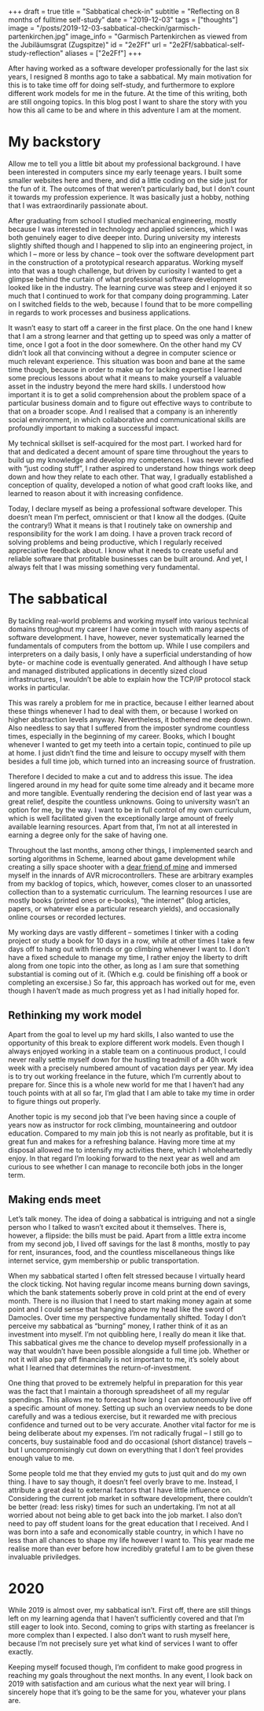 +++
draft = true
title = "Sabbatical check-in"
subtitle = "Reflecting on 8 months of fulltime self-study"
date = "2019-12-03"
tags = ["thoughts"]
image = "/posts/2019-12-03-sabbatical-checkin/garmisch-partenkirchen.jpg"
image_info = "Garmisch Partenkirchen as viewed from the Jubiläumsgrat (Zugspitze)"
id = "2e2Ff"
url = "2e2Ff/sabbatical-self-study-reflection"
aliases = ["2e2Ff"]
+++

After having worked as a software developer professionally for the last six years, I resigned 8 months ago to take a sabbatical. My main motivation for this is to take time off for doing self-study, and furthermore to explore different work models for me in the future. At the time of this writing, both are still ongoing topics. In this blog post I want to share the story with you how this all came to be and where in this adventure I am at the moment.

# My backstory

Allow me to tell you a little bit about my professional background. I have been interested in computers since my early teenage years. I built some smaller websites here and there, and did a little coding on the side just for the fun of it. The outcomes of that weren’t particularly bad, but I don’t count it towards my profession experience. It was basically just a hobby, nothing that I was extraordinarily passionate about.

After graduating from school I studied mechanical engineering, mostly because I was interested in technology and applied sciences, which I was both genuinely eager to dive deeper into. During university my interests slightly shifted though and I happened to slip into an engineering project, in which I – more or less by chance – took over the software development part in the construction of a prototypical research apparatus. Working myself into that was a tough challenge, but driven by curiosity I wanted to get a glimpse behind the curtain of what professional software development looked like in the industry. The learning curve was steep and I enjoyed it so much that I continued to work for that company doing programming. Later on I switched fields to the web, because I found that to be more compelling in regards to work processes and business applications.

It wasn’t easy to start off a career in the first place. On the one hand I knew that I am a strong learner and that getting up to speed was only a matter of time, once I got a foot in the door somewhere. On the other hand my CV didn’t look all that convincing without a degree in computer science or much relevant experience. This situation was boon and bane at the same time though, because in order to make up for lacking expertise I learned some precious lessons about what it means to make yourself a valuable asset in the industry beyond the mere hard skills. I understood how important it is to get a solid comprehension about the problem space of a particular business domain and to figure out effective ways to contribute to that on a broader scope. And I realised that a company is an inherently social environment, in which collaborative and communicational skills are profoundly important to making a successful impact.

My technical skillset is self-acquired for the most part. I worked hard for that and dedicated a decent amount of spare time throughout the years to build up my knowledge and develop my competences. I was never satisfied with “just coding stuff”, I rather aspired to understand how things work deep down and how they relate to each other. That way, I gradually established a conception of quality, developed a notion of what good craft looks like, and learned to reason about it with increasing confidence.

Today, I declare myself as being a professional software developer. This doesn’t mean I’m perfect, omniscient or that I know all the dodges. (Quite the contrary!) What it means is that I routinely take on ownership and responsibility for the work I am doing. I have a proven track record of solving problems and being productive, which I regularly received appreciative feedback about. I know what it needs to create useful and reliable software that profitable businesses can be built around. And yet, I always felt that I was missing something very fundamental.

# The sabbatical

By tackling real-world problems and working myself into various technical domains throughout my career I have come in touch with many aspects of software development. I have, however, never systematically learned the fundamentals of computers from the bottom up. While I use compilers and interpreters on a daily basis, I only have a superficial understanding of how byte- or machine code is eventually generated. And although I have setup and managed distributed applications in decently sized cloud infrastructures, I wouldn’t be able to explain how the TCP/IP protocol stack works in particular.

This was rarely a problem for me in practice, because I either learned about these things whenever I had to deal with them, or because I worked on higher abstraction levels anyway. Nevertheless, it bothered me deep down. Also needless to say that I suffered from the imposter syndrome countless times, especially in the beginning of my career. Books, which I bought whenever I wanted to get my teeth into a certain topic, continued to pile up at home. I just didn’t find the time and leisure to occupy myself with them besides a full time job, which turned into an increasing source of frustration.

Therefore I decided to make a cut and to address this issue. The idea lingered around in my head for quite some time already and it became more and more tangible. Eventually rendering the decision end of last year was a great relief, despite the countless unknowns. Going to university wasn’t an option for me, by the way. I want to be in full control of my own curriculum, which is well facilitated given the exceptionally large amount of freely available learning resources. Apart from that, I’m not at all interested in earning a degree only for the sake of having one.

Throughout the last months, among other things, I implemented search and sorting algorithms in Scheme, learned about game development while creating a silly space shooter with a [dear friend of mine](https://www.togetherwecode.com) and immersed myself in the innards of AVR microcontrollers. These are arbitrary examples from my backlog of topics, which, however, comes closer to an unassorted collection than to a systematic curriculum. The learning resources I use are mostly books (printed ones or e-books), “the internet” (blog articles, papers, or whatever else a particular research yields), and occasionally online courses or recorded lectures.

My working days are vastly different – sometimes I tinker with a coding project or study a book for 10 days in a row, while at other times I take a few days off to hang out with friends or go climbing whenever I want to. I don’t have a fixed schedule to manage my time, I rather enjoy the liberty to drift along from one topic into the other, as long as I am sure that something substantial is coming out of it. (Which e.g. could be finishing off a book or completing an excersise.) So far, this approach has worked out for me, even though I haven’t made as much progress yet as I had initially hoped for.

## Rethinking my work model

Apart from the goal to level up my hard skills, I also wanted to use the opportunity of this break to explore different work models. Even though I always enjoyed working in a stable team on a continuous product, I could never really settle myself down for the hustling treadmill of a 40h work week with a precisely numbered amount of vacation days per year. My idea is to try out working freelance in the future, which I’m currently about to prepare for. Since this is a whole new world for me that I haven’t had any touch points with at all so far, I’m glad that I am able to take my time in order to figure things out properly.

Another topic is my second job that I’ve been having since a couple of years now as instructor for rock climbing, mountaineering and outdoor education. Compared to my main job this is not nearly as profitable, but it is great fun and makes for a refreshing balance. Having more time at my disposal allowed me to intensify my activities there, which I wholeheartedly enjoy. In that regard I’m looking forward to the next year as well and am curious to see whether I can manage to reconcile both jobs in the longer term.

## Making ends meet

Let’s talk money. The idea of doing a sabbatical is intriguing and not a single person who I talked to wasn’t excited about it themselves. There is, however, a flipside: the bills must be paid. Apart from a little extra income from my second job, I lived off savings for the last 8 months, mostly to pay for rent, insurances, food, and the countless miscellaneous things like internet service, gym membership or public transportation.

When my sabbatical started I often felt stressed because I virtually heard the clock ticking. Not having regular income means burning down savings, which the bank statements soberly prove in cold print at the end of every month. There is no illusion that I need to start making money again at some point and I could sense that hanging above my head like the sword of Damocles. Over time my perspective fundamentally shifted. Today I don’t perceive my sabbatical as “burning” money, I rather think of it as an investment into myself. I’m not quibbling here, I really do mean it like that. This sabbatical gives me the chance to develop myself professionally in a way that wouldn’t have been possible alongside a full time job. Whether or not it will also pay off financially is not important to me, it’s solely about what I learned that determines the return-of-investment.

One thing that proved to be extremely helpful in preparation for this year was the fact that I maintain a thorough spreadsheet of all my regular spendings. This allows me to forecast how long I can autonomously live off a specific amount of money. Setting up such an overview needs to be done carefully and was a tedious exercise, but it rewarded me with precious confidence and turned out to be very accurate. Another vital factor for me is being deliberate about my expenses. I’m not radically frugal – I still go to concerts, buy sustainable food and do occasional (short distance) travels – but I uncompromisingly cut down on everything that I don’t feel provides enough value to me.

Some people told me that they envied my guts to just quit and do my own thing. I have to say though, it doesn’t feel overly brave to me. Instead, I attribute a great deal to external factors that I have little influence on. Considering the current job market in software development, there couldn’t be better (read: less risky) times for such an undertaking. I’m not at all worried about not being able to get back into the job market. I also don’t need to pay off student loans for the great education that I received. And I was born into a safe and economically stable country, in which I have no less than all chances to shape my life however I want to. This year made me realise more than ever before how incredibly grateful I am to be given these invaluable priviledges.

# 2020

While 2019 is almost over, my sabbatical isn’t. First off, there are still things left on my learning agenda that I haven’t sufficiently covered and that I’m still eager to look into. Second, coming to grips with starting as freelancer is more complex than I expected. I also don’t want to rush myself here, because I’m not precisely sure yet what kind of services I want to offer exactly.

Keeping myself focused though, I’m confident to make good progress in reaching my goals throughout the next months. In any event, I look back on 2019 with satisfaction and am curious what the next year will bring. I sincerely hope that it’s going to be the same for you, whatever your plans are.
